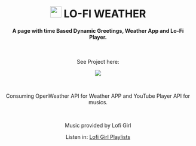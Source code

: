 <h1 align="center"><img src="https://user-images.githubusercontent.com/63735567/180872825-bc024add-c5b6-4583-bfb3-42aeae4898a1.jpg" alt="sun-image" height="30px"> LO-FI WEATHER</h1>

<h4 align="center">A page with time Based Dynamic Greetings, Weather App and Lo-Fi Player.</h4>
<br>

<p align="center">See Project here:</p>
<p align="center"><a href="https://lofiweather.vercel.app" target="_blank"><img src="https://img.shields.io/static/v1?label=&message=LOFIWEATHER&color=0088ff&style=for-the-badge&logo=ghost"/></a></p>
<br>

<p align="center">Consuming OpenWeather API for Weather APP and YouTube Player API for musics.</p>
<br>
<p align="center">Music provided by Lofi Girl</p>
<p align="center">Listen in: <a href="bit.ly/lofigirI-playlists">Lofi Girl Playlists</a></p>


